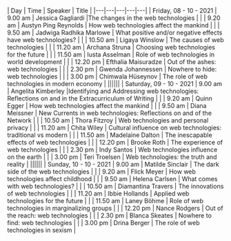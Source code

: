 | Day    | Time | Speaker  | Title  |
|---|---|---|---|---|
| Friday, 08 - 10 - 2021  | 9.00 am  |  Jessica Gagliardi   |The changes in the web technologies   | 
|                         | 9.20 am  |  Austyn Ping Reynolds   | How web technologies affect the mankind  | 
|                         | 9.50 am  |   Jadwiga Radhika Marlowe  | What positive and/or negative effects have web technologies?  | 
|                         | 10.50 am  |  Ligaya Winslow   | The causes of web technologies  | 
|                         | 11.20 am  |  Archana Struna   | Choosing web technologies for the future  | 
|                         | 11.50 am  |  Iusta Asselman   | Role of web technologies in world development  | 
|                         | 12.20 pm  |  Efthalia Maisuradze   | Out of the ashes: web technologies  |
|                         | 2.30 pm  |  Gwenda Johannessen   | Nowhere to hide: web technologies  | 
|                         | 3.00 pm  |  Chimwala Hüseynov   | The role of web technologies in modern economy  | 
||||||
| Saturday, 09 - 10 - 2021  | 9.00 am  |   Angelita Kimberley    |Identifying and Addressing web technologies: Reflections on and in the Extracurriculum of Writing    | 
|                         | 9.20 am  |   Quinn Egger    | How web technologies affect the mankind  | 
|                         | 9.50 am  |    Diana Meissner   |  New Currents in web technologies: Reflections on and of the Network  | 
|                         | 10.50 am  |   Thora Fitzroy    | Web technologies and personal privacy  | 
|                         | 11.20 am  |  Chita Wiley    | Cultural influence on web technologies: traditional vs modern  | 
|                         | 11.50 am  |   Madelaine Dalton   | The inescapable effects of web technologies  | 
|                         | 12.20 pm  |   Brooke Roth    | The experience of web technologies  |
|                         | 2.30 pm  |   Indy Santos    | Web technologies influence on the earth  | 
|                         | 3.00 pm  |  Teri Troelsen    | Web technologies: the truth and reality | 
||||||
| Sunday, 10 - 10 - 2021  | 9.00 am  |   Matilde Sinclair    | The dark side of the web technologies   | 
|                         | 9.20 am  |   Flick Meyer    | How web technologies affect childhood  | 
|                         | 9.50 am  |    Helena Carlsen   | What comes with web technologies?  | 
|                         | 10.50 am  |   Diamantina Travers    | The innovations of web technologies  | 
|                         | 11.20 am  |    Ibbie Hollands     | Applied web technologies for the future  | 
|                         | 11.50 am  |   Laney Böhme    | Role of web technologies in marginalizing groups  | 
|                         | 12.20 pm  |   Nance Rodgers    | Out of the reach: web technologies  |
|                         | 2.30 pm  |   Blanca Skeates    | Nowhere to find: web technologies  | 
|                         | 3.00 pm  |   Drina Berger    | The role of web technologies in sexism | 
